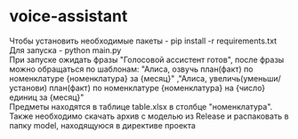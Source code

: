 # voice-assistant

Чтобы установить необходимые пакеты - pip install -r requirements.txt <br />
Для запуска - python main.py <br />
При запуске ожидать фразы "Голосовой ассистент готов", после фразы можно обращаться по шаблонам:
"Алиса, озвучь план(факт)  по номенклатуре {номенклатура} за {месяц}" ,"Алиса, увеличь(уменьши/установи) план(факт)  по номенклатуре {номенклатура} на {число} единиц за {месяц}" <br />
Предметы находятся в таблице table.xlsx в столбце "номенклатура". <br />
Также необходимо скачать архив с моделью из Release и распаковать в папку model, находящуюся в директиве проекта
